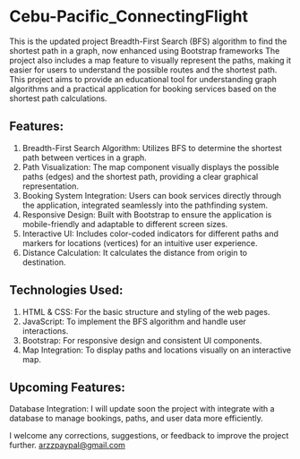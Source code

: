 # Cebu-Pacific_ConnectingFlight
This is the updated project Breadth-First Search (BFS) algorithm to find the shortest path in a graph, now enhanced using Bootstrap frameworks The project also includes a map feature to visually represent the paths, making it easier for users to understand the possible routes and the shortest path.
This project aims to provide an educational tool for understanding graph algorithms and a practical application for booking services based on the shortest path calculations.


## Features:
1. Breadth-First Search Algorithm: Utilizes BFS to determine the shortest path between vertices in a graph.
2. Path Visualization: The map component visually displays the possible paths (edges) and the shortest path, providing a clear graphical representation.
3. Booking System Integration: Users can book services directly through the application, integrated seamlessly into the pathfinding system.
4. Responsive Design: Built with Bootstrap to ensure the application is mobile-friendly and adaptable to different screen sizes.
5. Interactive UI: Includes color-coded indicators for different paths and markers for locations (vertices) for an intuitive user experience.
6. Distance Calculation: It calculates the distance from origin to destination.

## Technologies Used:
1. HTML & CSS: For the basic structure and styling of the web pages.
2. JavaScript: To implement the BFS algorithm and handle user interactions.
3. Bootstrap: For responsive design and consistent UI components.
4. Map Integration: To display paths and locations visually on an interactive map.

## Upcoming Features:
Database Integration: I will update soon the project with integrate with a database to manage bookings, paths, and user data more efficiently.
   
I welcome any corrections, suggestions, or feedback to improve the project further.
arzzpaypal@gmail.com
